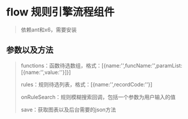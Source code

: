 # flow 规则引擎流程组件
> 依赖ant和x6，需要安装
## 参数以及方法

> functions：函数待选数组，格式：[{name:'',funcName:'',paramList:[{name:'',value:''}]}]
>
> rules：规则待选列表，格式：[{name:'',recordCode:''}]
>
> onRuleSearch：规则模糊搜索回调，包括一个参数为用户输入的值
>
> save：获取图表以及后台需要的json方法